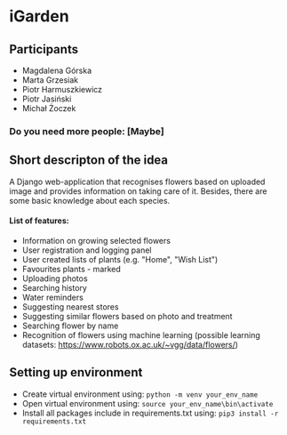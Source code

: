 # iGarden

## Participants
 - Magdalena Górska
 - Marta Grzesiak
 - Piotr Harmuszkiewicz
 - Piotr Jasiński
 - Michał Żoczek

### Do you need more people: [Maybe]

## Short descripton of the idea
A Django web-application that recognises flowers based on uploaded image and provides information on taking care of it. Besides, there are some basic knowledge about each species.

#### List of features:
 - Information on growing selected flowers
 - User registration and logging panel
 - User created lists of plants (e.g. "Home", "Wish List")
 - Favourites plants - marked
 - Uploading photos 
 - Searching history
 - Water reminders
 - Suggesting nearest stores
 - Suggesting similar flowers based on photo and treatment
 - Searching flower by name
 - Recognition of flowers using machine learning (possible learning datasets: https://www.robots.ox.ac.uk/~vgg/data/flowers/)

## Setting up environment
 - Create virtual environment using:
 `python -m venv your_env_name`
 - Open virtual environment using:
 `source your_env_name\bin\activate`
 - Install all packages include in requirements.txt using:
 `pip3 install -r requirements.txt`
